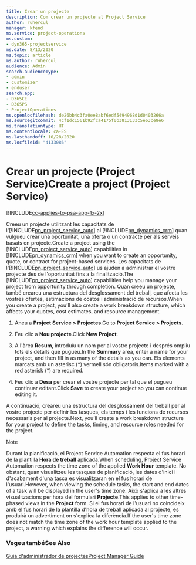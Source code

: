 ```yaml
---
title: Crear un projecte
description: Com crear un projecte al Project Service
author: ruhercul
manager: kfend
ms.service: project-operations
ms.custom:
- dyn365-projectservice
ms.date: 8/13/2020
ms.topic: article
ms.author: ruhercul
audience: Admin
search.audienceType:
- admin
- customizer
- enduser
search.app:
- D365CE
- D365PS
- ProjectOperations
ms.openlocfilehash: de26bb4c3fa0ee8abf6edf5494968d1d0403266a
ms.sourcegitcommit: 4cf1dc1561b92fca4175f0b3813133c5e63ce8e6
ms.translationtype: HT
ms.contentlocale: ca-ES
ms.lasthandoff: 10/28/2020
ms.locfileid: "4133086"
---
```

# <a name="create-a-project-project-service"></a><span data-ttu-id="9ae99-103">Crear un projecte (Project Service)</span><span class="sxs-lookup"><span data-stu-id="9ae99-103">Create a project (Project Service)</span></span>

[!INCLUDE[cc-applies-to-psa-app-1x-2x](../includes/cc-applies-to-psa-app-1x-2x.md)]

<span data-ttu-id="9ae99-104">Creeu un projecte utilitzant les capacitats de l'[!INCLUDE[pn_project_service_auto](../includes/pn-project-service-auto.md)] al [!INCLUDE[pn_dynamics_crm](../includes/pn-dynamics-crm.md)] quan vulgueu crear una oportunitat, una oferta o un contracte per als serveis basats en projecte.</span><span class="sxs-lookup"><span data-stu-id="9ae99-104">Create a project using the [!INCLUDE[pn_project_service_auto](../includes/pn-project-service-auto.md)] capabilities in [!INCLUDE[pn_dynamics_crm](../includes/pn-dynamics-crm.md)] when you want to create an opportunity, quote, or contract for project-based services.</span></span> <span data-ttu-id="9ae99-105">Les capacitats de l'[!INCLUDE[pn_project_service_auto](../includes/pn-project-service-auto.md)] us ajuden a administrar el vostre projecte des de l'oportunitat fins a la finalització.</span><span class="sxs-lookup"><span data-stu-id="9ae99-105">The [!INCLUDE[pn_project_service_auto](../includes/pn-project-service-auto.md)] capabilities help you manage your project from opportunity through completion.</span></span> <span data-ttu-id="9ae99-106">Quan creeu un projecte, també creareu una estructura del desglossament del treball, que afecta les vostres ofertes, estimacions de costos i administració de recursos.</span><span class="sxs-lookup"><span data-stu-id="9ae99-106">When you create a project, you’ll also create a work breakdown structure, which affects your quotes, cost estimates, and resource management.</span></span>  
  
1.  <span data-ttu-id="9ae99-107">Aneu a **Project Service > Projectes**.</span><span class="sxs-lookup"><span data-stu-id="9ae99-107">Go to **Project Service > Projects**.</span></span>  
  
2.  <span data-ttu-id="9ae99-108">Feu clic a **Nou projecte**.</span><span class="sxs-lookup"><span data-stu-id="9ae99-108">Click **New Project**.</span></span>  
  
3.  <span data-ttu-id="9ae99-109">A l'àrea **Resum**, introduïu un nom per al vostre projecte i després ompliu tots els detalls que pugueu.</span><span class="sxs-lookup"><span data-stu-id="9ae99-109">In the **Summary** area, enter a name for your project, and then fill in as many of the details as you can.</span></span> <span data-ttu-id="9ae99-110">Els elements marcats amb un asterisc (\*) vermell són obligatoris.</span><span class="sxs-lookup"><span data-stu-id="9ae99-110">Items marked with a red asterisk (\*) are required.</span></span>  
  
4.  <span data-ttu-id="9ae99-111">Feu clic a **Desa** per crear el vostre projecte per tal que el pugueu continuar editant.</span><span class="sxs-lookup"><span data-stu-id="9ae99-111">Click **Save** to create your project so you can continue editing it.</span></span>  
  
<span data-ttu-id="9ae99-112">A continuació, creareu una estructura del desglossament del treball per al vostre projecte per definir les tasques, els temps i les funcions de recursos necessaris per al projecte.</span><span class="sxs-lookup"><span data-stu-id="9ae99-112">Next, you’ll create a work breakdown structure for your project to define the tasks, timing, and resource roles needed for the project.</span></span>  

> [!NOTE]
> <span data-ttu-id="9ae99-113">Durant la planificació, el Project Service Automation respecta el fus horari de la plantilla **Hora de treball** aplicada.</span><span class="sxs-lookup"><span data-stu-id="9ae99-113">When scheduling, Project Service Automation respects the time zone of the applied **Work Hour** template.</span></span> <span data-ttu-id="9ae99-114">No obstant, quan visualitzeu les tasques de planificació, les dates d'inici i d'acabament d'una tasca es visualitzaran en el fus horari de l'usuari.</span><span class="sxs-lookup"><span data-stu-id="9ae99-114">However, when viewing the schedule tasks, the start and end dates of a task will be displayed in the user's time zone.</span></span> <span data-ttu-id="9ae99-115">Això s'aplica a les altres visualitzacions per hora del formulari **Projecte**.</span><span class="sxs-lookup"><span data-stu-id="9ae99-115">This applies to other time-phased views in the **Project** form.</span></span> <span data-ttu-id="9ae99-116">Si el fus horari de l'usuari no coincideix amb el fus horari de la plantilla d'hora de treball aplicada al projecte, es produirà un advertiment on s'explica la diferència.</span><span class="sxs-lookup"><span data-stu-id="9ae99-116">If the user's time zone does not match the time zone of the work hour template applied to the project, a warning which explains the difference will occur.</span></span> 
  
### <a name="see-also"></a><span data-ttu-id="9ae99-117">Vegeu també</span><span class="sxs-lookup"><span data-stu-id="9ae99-117">See Also</span></span>  
 [<span data-ttu-id="9ae99-118">Guia d'administrador de projectes</span><span class="sxs-lookup"><span data-stu-id="9ae99-118">Project Manager Guide</span></span>](../psa/project-manager-guide.md)
